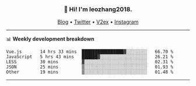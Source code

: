 <h3 align="center">👋 Hi! I'm leozhang2018.</h3>
<p align="center">
  <a href="https://code.leozhang2018.me">Blog</a> •
  <a href="https://twitter.com/leozhang2018">Twitter</a> •
  <a href="https://www.v2ex.com/member/leozhang">V2ex</a> •
  <a href="https://www.instagram.com/leozhanghere">Instagram</a>
</p>

-------

📊 **Weekly development breakdown**
<!--START_SECTION:waka-->
```text
Vue.js       14 hrs 33 mins  ████████████████▓░░░░░░░░   66.70 % 
JavaScript   5 hrs 43 mins   ██████▓░░░░░░░░░░░░░░░░░░   26.21 % 
LESS         30 mins         ▓░░░░░░░░░░░░░░░░░░░░░░░░   02.31 % 
JSON         25 mins         ▒░░░░░░░░░░░░░░░░░░░░░░░░   01.93 % 
Other        19 mins         ▒░░░░░░░░░░░░░░░░░░░░░░░░   01.48 % 
```
<!--END_SECTION:waka-->
-------
